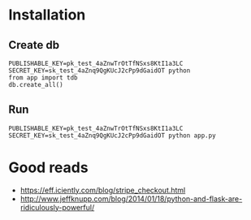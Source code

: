 # Installation

## Create db

    PUBLISHABLE_KEY=pk_test_4aZnwTrOtTfNSxs8KtI1a3LC SECRET_KEY=sk_test_4aZnq9QgKUcJ2cPp9dGaidOT python
    from app import tdb
    db.create_all()

## Run

    PUBLISHABLE_KEY=pk_test_4aZnwTrOtTfNSxs8KtI1a3LC SECRET_KEY=sk_test_4aZnq9QgKUcJ2cPp9dGaidOT python app.py


# Good reads

- https://eff.iciently.com/blog/stripe_checkout.html
- http://www.jeffknupp.com/blog/2014/01/18/python-and-flask-are-ridiculously-powerful/
